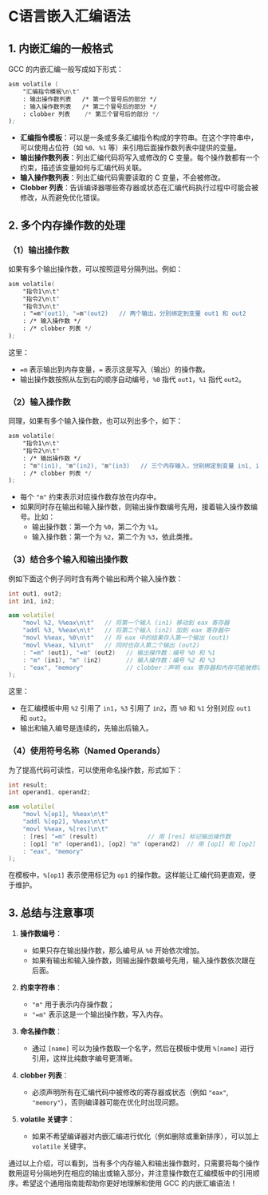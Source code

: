 # C语言嵌入汇编语法

## 1. 内嵌汇编的一般格式
GCC 的内嵌汇编一般写成如下形式：

```asm
asm volatile (
    "汇编指令模板\n\t"
    : 输出操作数列表   /* 第一个冒号后的部分 */
    : 输入操作数列表   /* 第二个冒号后的部分 */
    : clobber 列表    /* 第三个冒号后的部分 */
);
```

- **汇编指令模板**：可以是一条或多条汇编指令构成的字符串。在这个字符串中，可以使用占位符（如 `%0`、`%1` 等）来引用后面操作数列表中提供的变量。
- **输出操作数列表**：列出汇编代码将写入或修改的 C 变量。每个操作数都有一个约束，描述该变量如何与汇编代码关联。
- **输入操作数列表**：列出汇编代码需要读取的 C 变量，不会被修改。
- **Clobber 列表**：告诉编译器哪些寄存器或状态在汇编代码执行过程中可能会被修改，从而避免优化错误。

## 2. 多个内存操作数的处理

### （1）输出操作数
如果有多个输出操作数，可以按照逗号分隔列出。例如：

```asm
asm volatile(
    "指令1\n\t"
    "指令2\n\t"
    "指令3\n\t"
    : "=m"(out1), "=m"(out2)   // 两个输出，分别绑定到变量 out1 和 out2
    : /* 输入操作数 */
    : /* clobber 列表 */
);
```

这里：
- `=m` 表示输出到内存变量，`=` 表示这是写入（输出）的操作数。
- 输出操作数按照从左到右的顺序自动编号，`%0` 指代 `out1`，`%1` 指代 `out2`。

### （2）输入操作数
同理，如果有多个输入操作数，也可以列出多个，如下：

```asm
asm volatile(
    "指令1\n\t"
    "指令2\n\t"
    : /* 输出操作数 */
    : "m"(in1), "m"(in2), "m"(in3)   // 三个内存输入，分别绑定到变量 in1, in2, in3
    : /* clobber 列表 */
);
```

- 每个 `"m"` 约束表示对应操作数存放在内存中。
- 如果同时存在输出和输入操作数，则输出操作数编号先用，接着输入操作数编号。比如：
  - 输出操作数：第一个为 `%0`，第二个为 `%1`。
  - 输入操作数：第一个为 `%2`，第二个为 `%3`，依此类推。

### （3）结合多个输入和输出操作数
例如下面这个例子同时含有两个输出和两个输入操作数：

```cpp
int out1, out2;
int in1, in2;

asm volatile(
    "movl %2, %%eax\n\t"   // 将第一个输入 (in1) 移动到 eax 寄存器
    "addl %3, %%eax\n\t"   // 将第二个输入 (in2) 加到 eax 寄存器中
    "movl %%eax, %0\n\t"   // 将 eax 中的结果存入第一个输出 (out1)
    "movl %%eax, %1\n\t"   // 同时也存入第二个输出 (out2)
    : "=m" (out1), "=m" (out2)   // 输出操作数：编号 %0 和 %1
    : "m" (in1), "m" (in2)       // 输入操作数：编号 %2 和 %3
    : "eax", "memory"            // clobber：声明 eax 寄存器和内存可能被修改
);
```

这里：
- 在汇编模板中用 `%2` 引用了 `in1`，`%3` 引用了 `in2`，而 `%0` 和 `%1` 分别对应 `out1` 和 `out2`。
- 输出和输入编号是连续的，先输出后输入。

### （4）使用符号名称（Named Operands）
为了提高代码可读性，可以使用命名操作数，形式如下：

```cpp
int result;
int operand1, operand2;

asm volatile(
    "movl %[op1], %%eax\n\t"
    "addl %[op2], %%eax\n\t"
    "movl %%eax, %[res]\n\t"
    : [res] "=m" (result)              // 用 [res] 标记输出操作数
    : [op1] "m" (operand1), [op2] "m" (operand2)  // 用 [op1] 和 [op2] 标记输入操作数
    : "eax", "memory"
);
```

在模板中，`%[op1]` 表示使用标记为 `op1` 的操作数。这样能让汇编代码更直观，便于维护。

## 3. 总结与注意事项

1. **操作数编号**：
   - 如果只存在输出操作数，那么编号从 `%0` 开始依次增加。
   - 如果有输出和输入操作数，则输出操作数编号先用，输入操作数依次跟在后面。

2. **约束字符串**：
   - `"m"` 用于表示内存操作数；
   - `"=m"` 表示这是一个输出操作数，写入内存。

3. **命名操作数**：
   - 通过 `[name]` 可以为操作数取一个名字，然后在模板中使用 `%[name]` 进行引用，这样比纯数字编号更清晰。

4. **clobber 列表**：
   - 必须声明所有在汇编代码中被修改的寄存器或状态（例如 `"eax"`, `"memory"`），否则编译器可能在优化时出现问题。

5. **volatile 关键字**：
   - 如果不希望编译器对内嵌汇编进行优化（例如删除或重新排序），可以加上 `volatile` 关键字。

通过以上介绍，可以看到，当有多个内存输入和输出操作数时，只需要将每个操作数用逗号分隔地列在相应的输出或输入部分，并注意操作数在汇编模板中的引用顺序。希望这个通用指南能帮助你更好地理解和使用 GCC 的内嵌汇编语法！
